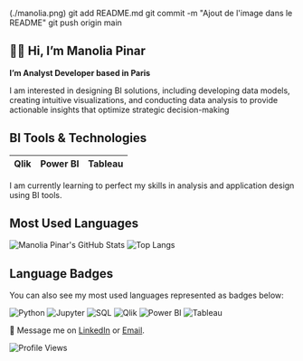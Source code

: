 (./manolia.png)
git add README.md
git commit -m "Ajout de l'image dans le README"
git push origin main

## 👋🏼 **Hi, I’m Manolia Pinar**

**I’m Analyst Developer based in Paris**

I am interested in designing BI solutions, including developing data models, creating intuitive visualizations, and conducting data analysis to provide actionable insights that optimize strategic decision-making

## BI Tools & Technologies

|     Qlik     |   Power BI   |   Tableau    | 
|--------------|--------------|--------------|

I am currently learning to perfect my skills in analysis and application design using BI tools.

## Most Used Languages

![Manolia Pinar's GitHub Stats](https://github-readme-stats.vercel.app/api?username=manoliapinar&show_icons=true&theme=tokyonight&hide_border=true)
![Top Langs](https://github-readme-stats.vercel.app/api/top-langs/?username=manoliapinar&theme=tokyonight&hide_border=true&include_all_commits=true&count_private=true)

## Language Badges

You can also see my most used languages represented as badges below:

![Python](https://img.shields.io/badge/Python-3776AB?style=flat&logo=python&logoColor=white)
![Jupyter](https://img.shields.io/badge/Jupyter-F37626?style=flat&logo=jupyter&logoColor=white)
![SQL](https://img.shields.io/badge/SQL-4479A1?style=flat&logo=postgresql&logoColor=white)
![Qlik](https://img.shields.io/badge/Qlik-00B3E6?style=flat&logo=qlik&logoColor=white)
![Power BI](https://img.shields.io/badge/Power%20BI-F2C811?style=flat&logo=power-bi&logoColor=black)
![Tableau](https://img.shields.io/badge/Tableau-E97627?style=flat&logo=tableau&logoColor=white)


📨 Message me on [LinkedIn](https://www.linkedin.com/in/manolia-pinar/) or [Email](mailto:anoliapinar@gmail.com).

![Profile Views](https://komarev.com/ghpvc/?username=manoliapinar)


<!---
manoliapinar/manoliapinar is a ✨ special ✨ repository because its `README.md` (this file) appears on your GitHub profile.
You can click the Preview link to take a look at your changes.
--->
